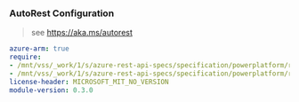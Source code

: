 ### AutoRest Configuration

> see https://aka.ms/autorest

``` yaml
azure-arm: true
require:
- /mnt/vss/_work/1/s/azure-rest-api-specs/specification/powerplatform/resource-manager/readme.md
- /mnt/vss/_work/1/s/azure-rest-api-specs/specification/powerplatform/resource-manager/readme.go.md
license-header: MICROSOFT_MIT_NO_VERSION
module-version: 0.3.0

```